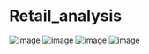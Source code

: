 # Retail_analysis
![image](https://user-images.githubusercontent.com/110315536/219036828-38988211-7718-47d6-aedd-36cad3f1deaa.png)
![image](https://user-images.githubusercontent.com/110315536/219037183-c2dcd2f4-f082-401f-8b67-d17ca5b4bad4.png)
![image](https://user-images.githubusercontent.com/110315536/219037232-3691f809-6b1e-47ff-907f-8f33a0086a26.png)
![image](https://user-images.githubusercontent.com/110315536/219037746-5f0e8114-b5e5-48f9-bad4-0fe45cd7ffd8.png)


